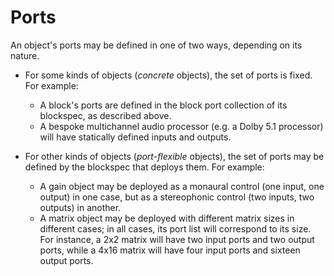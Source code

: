 # Ports

An object's ports may be defined in one of two ways, depending on its nature.

* For some kinds of objects (_concrete_ objects), the set of ports is fixed.  For example:
  * A block's ports are defined in the block port collection of its blockspec, as described above.
  * A bespoke multichannel audio processor (e.g. a Dolby 5.1 processor) will have statically defined inputs and outputs.

* For other kinds of objects (_port-flexible_ objects), the set of ports may be defined by the blockspec that deploys them.  For example:
  * A gain object may be deployed as a monaural control (one input, one output) in one case, but as a stereophonic control (two inputs, two outputs)  in another.
  * A matrix object may be deployed with different matrix sizes in different cases;  in all cases, its port list will correspond to its size.  For instance, a 2x2 matrix will have two input ports and two output ports, while a 4x16 matrix will have four input ports and sixteen output ports.
